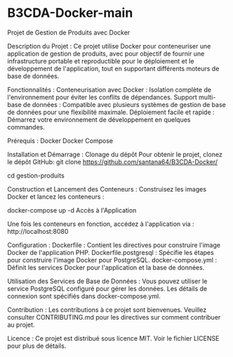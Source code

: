 ﻿# B3CDA-Docker-main

 Projet de Gestion de Produits avec Docker

Description du Projet : Ce projet utilise Docker pour conteneuriser une application de gestion de produits, avec pour objectif de fournir une infrastructure portable et reproductible pour le déploiement et le développement de l'application, tout en supportant différents moteurs de base de données.

Fonctionnalités : Conteneurisation avec Docker : Isolation complète de l'environnement pour éviter les conflits de dépendances. Support multi-base de données : Compatible avec plusieurs systèmes de gestion de base de données pour une flexibilité maximale. Déploiement facile et rapide : Démarrez votre environnement de développement en quelques commandes.

Prérequis : Docker Docker Compose

Installation et Démarrage : Clonage du dépôt Pour obtenir le projet, clonez le dépôt GitHub: git clone https://github.com/santana64/B3CDA-Docker/  

cd gestion-produits

Construction et Lancement des Conteneurs : Construisez les images Docker et lancez les conteneurs :

docker-compose up -d Accès à l'Application

Une fois les conteneurs en fonction, accédez à l'application via : http://localhost:8080

Configuration : Dockerfile : Contient les directives pour construire l'image Docker de l'application PHP. Dockerfile.postgresql : Spécifie les étapes pour construire l'image Docker pour PostgreSQL. docker-compose.yml : Définit les services Docker pour l'application et la base de données.

Utilisation des Services de Base de Données : Vous pouvez utiliser le service PostgreSQL configuré pour gérer les données. Les détails de connexion sont spécifiés dans docker-compose.yml.

Contribution : Les contributions à ce projet sont bienvenues. Veuillez consulter CONTRIBUTING.md pour les directives sur comment contribuer au projet.

Licence : Ce projet est distribué sous licence MIT. Voir le fichier LICENSE pour plus de détails.
